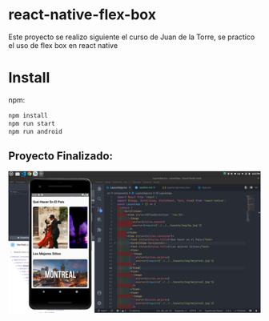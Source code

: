 # react-native-flex-box

Este proyecto se realizo siguiente el curso de Juan de la Torre, se practico el uso de flex box en react native

# Install

npm:

    npm install
    npm run start
    npm run android

## Proyecto Finalizado:

![example](https://github.com/maximopeoficiales/react-native-flex-box/blob/main/screenshots/proyect.png?raw=true)
